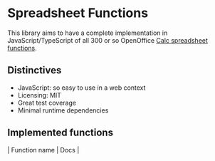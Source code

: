 # Spreadsheet Functions

This library aims to have a complete implementation in JavaScript/TypeScript of all 300 or so OpenOffice [Calc spreadsheet functions](https://wiki.openoffice.org/wiki/Documentation/How_Tos/Calc:_Functions_listed_by_category).

## Distinctives

- JavaScript: so easy to use in a web context
- Licensing: MIT
- Great test coverage
- Minimal runtime dependencies

## Implemented functions

| Function name | Docs |
